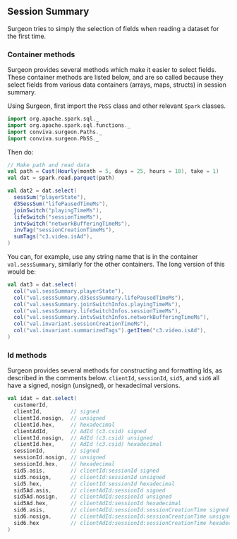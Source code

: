 ## Session Summary 

Surgeon tries to simply the selection of fields when reading a dataset for the
first time. 

### Container methods

Surgeon provides several methods which make it easier to select fields. These
container methods are listed below, and are so called because they select
fields from various data containers (arrays, maps, structs) in session summary. 

Using Surgeon, first import the `PbSS`  class and other relevant `Spark`
classes. 

```scala mdoc 
import org.apache.spark.sql._
import org.apache.spark.sql.functions._
import conviva.surgeon.Paths._
import conviva.surgeon.PbSS._
```

Then do:

``` scala 
// Make path and read data
val path = Cust(Hourly(month = 5, days = 25, hours = 18), take = 1)
val dat = spark.read.parquet(path)

val dat2 = dat.select(
  sessSum("playerState"), 
  d3SessSum("lifePausedTimeMs"),
  joinSwitch("playingTimeMs"),
  lifeSwitch("sessionTimeMs"),
  intvSwitch("networkBufferingTimeMs"), 
  invTag("sessionCreationTimeMs"), 
  sumTags("c3.video.isAd"), 
)
```
You can, for example, use any string name that is in the container `val.sessSummary`, similarly for the other containers. 
The long version of this would be:

``` scala 
val dat3 = dat.select(
  col("val.sessSummary.playerState"),
  col("val.sessSummary.d3SessSummary.lifePausedTimeMs"),
  col("val.sessSummary.joinSwitchInfos.playingTimeMs"),
  col("val.sessSummary.lifeSwitchInfos.sessionTimeMs"),
  col("val.sessSummary.intvSwitchInfos.networkBufferingTimeMs"),
  col("val.invariant.sessionCreationTimeMs"),
  col("val.invariant.summarizedTags").getItem("c3.video.isAd"),
)
```

### Id methods

Surgeon provides several methods for constructing and formatting Ids, as
described in the comments below. `clientId`, `sessionId`, `sid5`, and `sid6` all have
a signed, nosign (unsigned), or hexadecimal versions. 

```scala 
val idat = dat.select(
  customerId,
  clientId,         // signed
  clientId.nosign,  // unsigned
  clientId.hex,     // hexadecimal
  clientAdId,       // AdId (c3.csid) signed
  clientId.nosign,  // AdId (c3.csid) unsigned
  clientId.hex,     // AdId (c3.csid) hexadecimal
  sessionId,        // signed
  sessionId.nosign, // unsigned
  sessionId.hex,    // hexadecimal
  sid5.asis,        // clientId:sessionId signed
  sid5.nosign,      // clientId:sessionId unsigned
  sid5.hex,         // clientId:sessionId hexadecimal
  sid5Ad.asis,      // clientAdId:sessionId signed
  sid5Ad.nosign,    // clientAdId:sessionId unsigned
  sid5Ad.hex,       // clientAdId:sessionId hexadecimal
  sid6.asis,        // clientAdId:sessionId:sessionCreationTime signed
  sid6.nosign,      // clientAdId:sessionId:sessionCreationTime unsigned
  sid6.hex          // clientAdId:sessionId:sessionCreationTime hexadecimal
)
```


